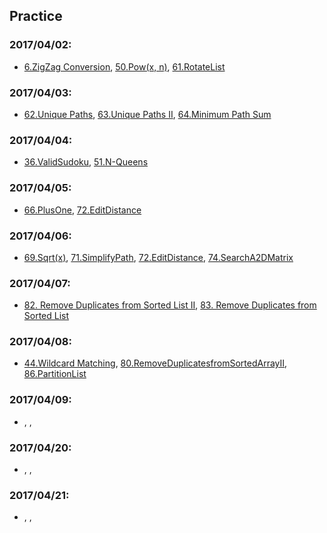 ## Practice

### 2017/04/02:
* [6.ZigZag Conversion](6.ZigZagConversion.md), [50.Pow(x, n)](50.Pow(x,n).md),  [61.RotateList](61.RotateList.md)


### 2017/04/03:
* [62.Unique Paths](62.UniquePaths.md), [63.Unique Paths II](63.UniquePathsII.md), [64.Minimum Path Sum](64.MinimumPathSum.md)


### 2017/04/04:
* [36.ValidSudoku](36.ValidSudoku.md), [51.N-Queens](51.N-Queens.md)

### 2017/04/05:
* [66.PlusOne](66.PlusOne.md), [72.EditDistance](72.EditDistance.md)

### 2017/04/06:
* [69.Sqrt(x)](69.Sqrt(x).md), [71.SimplifyPath](71.SimplifyPath.md), [72.EditDistance](72.EditDistance.md), [74.SearchA2DMatrix](74.SearchA2DMatrix.md)

### 2017/04/07:
* [82. Remove Duplicates from Sorted List II](82.RemoveDuplicatesfromSortedListII.md), [83. Remove Duplicates from Sorted List](83.RemoveDuplicatesfromSortedList.md)

### 2017/04/08:
* [44.Wildcard Matching](44.WildcardMatching.md), [80.RemoveDuplicatesfromSortedArrayII](80.RemoveDuplicatesfromSortedArrayII.md), [86.PartitionList](86.PartitionList.md)

### 2017/04/09:
* [](), [](), []()

### 2017/04/20:
* [](), [](), []()

### 2017/04/21:
* [](), [](), []()
